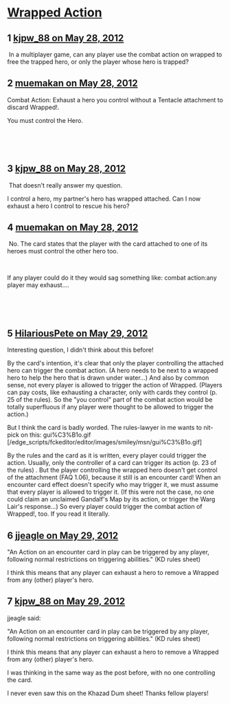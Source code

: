 # [Wrapped Action](https://community.fantasyflightgames.com/topic/65197-wrapped-action/)

## 1 [kjpw_88 on May 28, 2012](https://community.fantasyflightgames.com/topic/65197-wrapped-action/?do=findComment&comment=637012)

 In a multiplayer game, can any player use the combat action on wrapped to free the trapped hero, or only the player whose hero is trapped?

## 2 [muemakan on May 28, 2012](https://community.fantasyflightgames.com/topic/65197-wrapped-action/?do=findComment&comment=637033)

Combat Action: Exhaust a hero you control without a Tentacle attachment to discard Wrapped!.

You must control the Hero.

 

 

## 3 [kjpw_88 on May 28, 2012](https://community.fantasyflightgames.com/topic/65197-wrapped-action/?do=findComment&comment=637037)

 That doesn't really answer my question.

I control a hero, my partner's hero has wrapped attached. Can I now exhaust a hero I control to rescue his hero?

## 4 [muemakan on May 28, 2012](https://community.fantasyflightgames.com/topic/65197-wrapped-action/?do=findComment&comment=637043)

 No. The card states that the player with the card attached to one of its heroes must control the other hero too.

 

If any player could do it they would sag something like: combat action:any player may exhaust….

 

 

## 5 [HilariousPete on May 29, 2012](https://community.fantasyflightgames.com/topic/65197-wrapped-action/?do=findComment&comment=637393)

Interesting question, I didn't think about this before!

By the card's intention, it's clear that only the player controlling the attached hero can trigger the combat action. (A hero needs to be next to a wrapped hero to help the hero that is drawn under water…) And also by common sense, not every player is allowed to trigger the action of Wrapped. (Players can pay costs, like exhausting a character, only with cards they control (p. 25 of the rules). So the "you control" part of the combat action would be totally superfluous if any player were thought to be allowed to trigger the action.)

But I think the card is badly worded. The rules-lawyer in me wants to nit-pick on this: gui%C3%B1o.gif [/edge_scripts/fckeditor/editor/images/smiley/msn/gui%C3%B1o.gif]

By the rules and the card as it is written, every player could trigger the action. Usually, only the controller of a card can trigger its action (p. 23 of the rules) . But the player controlling the wrapped hero doesn't get control of the attachment (FAQ 1.06), because it still is an encounter card! When an encounter card effect doesn't specify who may trigger it, we must assume that every player is allowed to trigger it. (If this were not the case, no one could claim an unclaimed Gandalf's Map by its action, or trigger the Warg Lair's response…) So every player could trigger the combat action of Wrapped!, too. If you read it literally.

## 6 [jjeagle on May 29, 2012](https://community.fantasyflightgames.com/topic/65197-wrapped-action/?do=findComment&comment=637467)

"An Action on an encounter card in play can be triggered by any player, following normal restrictions on triggering abilities." (KD rules sheet)

I think this means that any player can exhaust a hero to remove a Wrapped from any (other) player's hero.

## 7 [kjpw_88 on May 29, 2012](https://community.fantasyflightgames.com/topic/65197-wrapped-action/?do=findComment&comment=637471)

jjeagle said:

"An Action on an encounter card in play can be triggered by any player, following normal restrictions on triggering abilities." (KD rules sheet)

I think this means that any player can exhaust a hero to remove a Wrapped from any (other) player's hero.



I was thinking in the same way as the post before, with no one controlling the card.

I never even saw this on the Khazad Dum sheet! Thanks fellow players!

